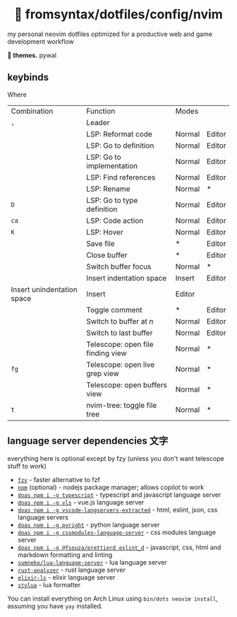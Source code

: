 <div align="center">
    <h1>🌌 fromsyntax/dotfiles/config/nvim</h1>
</div>

my personal neovim dotfiles optimized for a productive web and game development workflow

**🎨 themes.** pywal

## keybinds

<table>
    <tr>
        <td>Combination</td>
        <td>Function</td>
        <td>Modes</td>
        <tr>Where</tr>
    </tr>
    <tr>
        <td><code>,</code></td>
        <td>Leader</td>
        <td></td>
        <td></td>
    </tr>
    <tr>
        <td><code><C-S-i></code></td>
        <td>LSP: Reformat code</td>
        <td>Normal</td>
        <td>Editor</td>
    </tr>
    <tr>
        <td><code><C-S-b></code></td>
        <td>LSP: Go to definition</td>
        <td>Normal</td>
        <td>Editor</td>
    </tr>
    <tr>
        <td><code><C-S-b></code></td>
        <td>LSP: Go to implementation</td>
        <td>Normal</td>
        <td>Editor</td>
    </tr>
    <tr>
        <td><code><C-S-f></code></td>
        <td>LSP: Find references</td>
        <td>Normal</td>
        <td>Editor</td>
    </tr>
    <tr>
        <td><code><F12></code></td>
        <td>LSP: Rename</td>
        <td>Normal</td>
        <td>*</td>
    </tr>
    <tr>
        <td><code><space>D</code></td>
        <td>LSP: Go to type definition</td>
        <td>Normal</td>
        <td>Editor</td>
    </tr>
    <tr>
        <td><code><space>ca</code></td>
        <td>LSP: Code action</td>
        <td>Normal</td>
        <td>Editor</td>
    </tr>
    <tr>
        <td><code>K</code></td>
        <td>LSP: Hover</td>
        <td>Normal</td>
        <td>Editor</td>
    </tr>
    <tr>
        <td><code><C-s></code></td>
        <td>Save file</td>
        <td>*</td>
        <td>Editor</td>
    </tr>
    <tr>
        <td><code><C-x></code></td>
        <td>Close buffer</td>
        <td>*</td>
        <td>Editor</td>
    </tr>
    <tr>
        <td><code><S-Tab></code></td>
        <td>Switch buffer focus</td>
        <td>Normal</td>
        <td>*</td>
    </tr>
    <tr>
        <td><code><Tab></code></td>
        <td>Insert indentation space</td>
        <td>Insert</td>
        <td>Editor</td>
    </tr>
    <tr>
        <tr><code><S-Tab></code></tr>
        <td>Insert unindentation space</td>
        <td>Insert</td>
        <td>Editor</td>
    </tr>
    <tr>
        <td><code><C-/></code></td>
        <td>Toggle comment</td>
        <td>*</td>
        <td>Editor</td>
    </tr>
    <tr>
        <td><code><A-(0-9)></code></td>
        <td>Switch to buffer at <i>n</i></td>
        <td>Normal</td>
        <td>Editor</td>
    </tr>
    <tr>
        <td><code><A-0></code></td>
        <td>Switch to last buffer</td>
        <td>Normal</td>
        <td>Editor</td>
    </tr>
    <tr>
        <td><code><C-p></code></td>
        <td>Telescope: open file finding view</td>
        <td>Normal</td>
        <td>*</td>
    </tr>
    <tr>
        <td><code><space>fg</code></td>
        <td>Telescope: open live grep view</td>
        <td>Normal</td>
        <td>*</td>
    </tr>
    <tr>
        <td><code><C-S-p></code></td>
        <td>Telescope: open buffers view</td>
        <td>Normal</td>
        <td>*</td>
    </tr>
    <tr>
        <td><code><leader>t</code></td>
        <td>nvim-tree: toggle file tree</td>
        <td>Normal</td>
        <td>*</td>
    </tr>
</table>

## language server dependencies 文字

everything here is optional except by fzy (unless you don't want telescope stuff to work)

- [`fzy`] - faster alternative to fzf
- [`npm`] (optional) - nodejs package manager; allows copilot to work
- [`doas npm i -g typescript`][`npm`] - typescript and javascript language server
- [`doas npm i -g vls`][`npm`] - vue.js language server
- [`doas npm i -g vscode-langservers-extracted`][`npm`] - html, eslint, json, css language servers
- [`doas npm i -g pyright`][`npm`] - python language server
- [`doas npm i -g cssmodules-language-server`][`npm`] - css modules language server
- [`doas npm i -g @fsouza/prettierd eslint_d`][`npm`] - javascript, css, html and markdown formatting and linting
- [`sumneko/lua-language-server`] - lua language server
- [`rust-analyzer`] - rust language server
- [`elixir-ls`] - elixir language server
- [`stylua`] - lua formatter

You can install everything on Arch Linux using `bin/dots neovim install`, assuming you have `yay` installed.

[`fzy`]: https://github.com/jhawthorn/fzy
[`npm`]: https://nodejs.org
[`rust-analyzer`]: https://rust-analyzer.github.io/manual.html
[`sumneko/lua-language-server`]: https://github.com/sumneko/lua-language-server
[`elixir-ls`]: https://github.com/elixir-lsp/elixir-ls
[`stylua`]: https://github.com/JohnnyMorganz/StyLua
